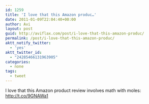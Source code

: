 ```yaml
---
id: 1259
title: 'I love that this Amazon produc…'
date: 2011-01-09T22:04:40+00:00
author: Avi
layout: post
guid: http://aviflax.com/post/i-love-that-this-amazon-produc/
permalink: /post/i-love-that-this-amazon-produc/
aktt_notify_twitter:
  - 'yes'
aktt_twitter_id:
  - "24285466131963905"
categories:
  - none
tags:
  - tweet
---
```

I love that this Amazon product review involves math with moles: <a href="http://t.co/9GNAWa1" rel="nofollow">http://t.co/9GNAWa1</a>